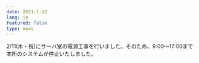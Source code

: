 ```yaml
---
date: 2021-1-12
lang: ja
featured: false
type: news
---
```

2/11(木・祝)にサーバ室の電源工事を行いました。そのため、9:00～17:00まで本所のシステムが停止いたしました。
